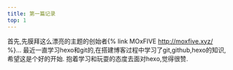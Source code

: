 ```yaml
---
title: 第一篇记录
top: 1
---
```

首先,先膜拜这么漂亮的主题的创始者{% link MOxFIVE http://moxfive.xyz/ %}...
最近一直学习hexo和git的,在搭建博客过程中学习了git,github,hexo的知识,希望这是个好的开始.
抱着学习和玩耍的态度去面对hexo,觉得很赞.